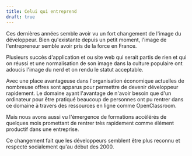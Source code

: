 ```yaml
---
title: Celui qui entreprend
draft: true
---
```


Ces dernières années semble avoir vu un fort changement de l'image du développeur. Bien qu'existante depuis un petit moment, l'image de l'entrepreneur semble avoir pris de la force en France.

Plusieurs succès d'application et ou site web qui serait partis de rien et qui on réussi et une normalisation de son image dans la culture populaire ont adoucis l'image du nerd et on rendu le statut acceptable.

Avec une place avantageuse dans l'organisation économique actuelles de nombreuse offres sont apparus pour permettre de devenir développeur rapidement. Le domaine ayant l'avantage de n'avoir besoin que d'un ordinateur pour être pratiqué beaucoup de personnes ont pu rentrer dans ce domaine à travers des ressources en ligne comme OpenClassroom.

Mais nous avons aussi vu l'émergence de formations accélérés de quelques mois promettant de rentrer très rapidement comme élément productif dans une entreprise.

Ce changement fait que les développeurs semblent être plus reconnu et respecté socialement qu'au début des 2000.
